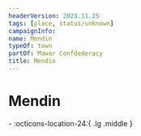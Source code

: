 ```yaml
---
headerVersion: 2023.11.25
tags: [place, status/unknown]
campaignInfo:
name: Mendin
typeOf: town
partOf: Mawar Confdederacy
title: Mendin
---
```

# Mendin
<div class="grid cards ext-narrow-margin ext-one-column" markdown>
-    :octicons-location-24:{ .lg .middle }   
</div>


